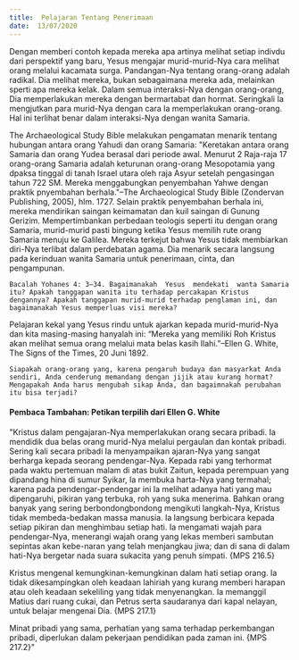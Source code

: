 ```yaml
---
title:  Pelajaran Tentang Penerimaan
date:  13/07/2020
---
```


Dengan memberi contoh kepada mereka apa artinya melihat setiap indivdu dari perspektif yang baru, Yesus mengajar murid-murid-Nya cara melihat orang melalui kacamata surga. Pandangan-Nya tentang orang-orang adalah radikal. Dia melihat mereka, bukan sebagaimana mereka ada, melainkan sperti apa mereka kelak. Dalam semua interaksi-Nya dengan orang-orang, Dia memperlakukan mereka dengan bermartabat dan hormat. Seringkali Ia mengjutkan para murid-Nya dengan cara Ia memperlakukan orang-orang. Hal ini terlihat benar dalam interaksi-Nya dengan wanita Samaria.

The Archaeological Study Bible melakukan pengamatan menarik tentang hubungan antara orang Yahudi dan orang Samaria: "Keretakan antara orang Samaria dan orang Yudea berasal dari periode awal. Menurut 2 Raja-raja 17 orang-orang Samaria adalah keturunan orang-orang Mesopotamia yang dpaksa tinggal di tanah Israel utara oleh raja Asyur setelah pengasingan tahun 722 SM. Mereka menggabungkan penyembahan Yahwe dengan praktik pnyembahan berhala."–The Archaeological Study Bible (Zondervan Publishing, 2005), hlm. 1727. Selain praktik penyembahan berhala ini, mereka mendirikan saingan keimamatan dan kuil saingan di Gunung Gerizim. Mempertimbankan perbedaan teologis seperti itu dengan orang Samaria, murid-murid pasti bingung ketika Yesus memilih rute orang Samaria menuju ke Galilea. Mereka terkejut bahwa Yesus tidak membiarkan diri-Nya terlibat dalam perdebatan agama. Dia menarik secara langsung pada kerinduan wanita Samaria untuk penerimaan, cinta, dan pengampunan.

`Bacalah Yohanes 4: 3–34. Bagaimanakah  Yesus  mendekati  wanta Samaria itu? Apakah tanggapan wanita itu terhadap percakapan Kristus dengannya? Apakah tanggapan murid-murid terhadap penglaman ini, dan bagaimanakah Yesus memperluas visi mereka?`

Pelajaran kekal yang Yesus rindu untuk ajarkan kepada murid-murid-Nya dan kita masing-masing hanyalah ini: “Mereka yang memiliki Roh Kristus akan melihat semua orang melalui mata belas kasih Ilahi.”–Ellen G. White, The Signs of the Times, 20 Juni 1892.

`Siapakah orang-orang yang, karena pengaruh budaya dan masyarkat Anda sendiri, Anda cenderung memandang dengan jijik atau kurang hormat? Mengapakah Anda harus mengubah sikap Anda, dan bagaimnakah perubahan itu bisa terjadi?`

#### Pembaca Tambahan: Petikan terpilih dari Ellen G. White

"Kristus dalam pengajaran-Nya memperlakukan orang secara pribadi. Ia mendidik dua belas orang murid-Nya melalui pergaulan dan kontak pribadi. Sering kali secara pribadi Ia menyampaikan ajaran-Nya yang sangat berharga kepada seorang pendengar-Nya. Kepada rabi yang terhormat pada waktu pertemuan malam di atas bukit Zaitun, kepada perempuan yang dipandang hina di sumur Syikar, Ia membuka harta-Nya yang termahal; karena pada pendengar-pendengar ini Ia melihat adanya hati yang mau dipengaruhi, pikiran yang terbuka, roh yang suka menerima. Bahkan orang banyak yang sering berbondongbondong mengikuti langkah-Nya, Kristus tidak membeda-bedakan massa manusia. Ia langsung berbicara kepada setiap pikiran dan menghimbau setiap hati. Ia mengamati wajah para pendengar-Nya, menerangi wajah orang yang lekas memberi sambutan sepintas akan kebe-naran yang telah menjangkau jiwa; dan di sana di dalam hati-Nya bergetar nada suara sukacita yang penuh simpati. {MPS 216.5}

Kristus mengenal kemungkinan-kemungkinan dalam hati setiap orang. Ia tidak dikesampingkan oleh keadaan lahiriah yang kurang memberi harapan atau oleh keadaan sekeliling yang tidak menyenangkan. Ia memanggil Matius dari ruang cukai, dan Petrus serta saudaranya dari kapal nelayan, untuk belajar mengenai Dia. {MPS 217.1}

Minat pribadi yang sama, perhatian yang sama terhadap perkembangan pribadi, diperlukan dalam pekerjaan pendidikan pada zaman ini. {MPS 217.2}"